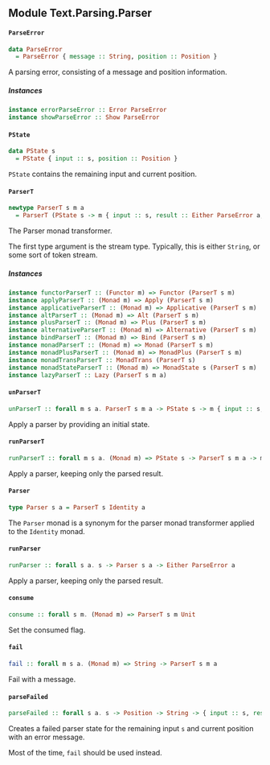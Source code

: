 ## Module Text.Parsing.Parser

#### `ParseError`

``` purescript
data ParseError
  = ParseError { message :: String, position :: Position }
```

A parsing error, consisting of a message and position information.

##### Instances
``` purescript
instance errorParseError :: Error ParseError
instance showParseError :: Show ParseError
```

#### `PState`

``` purescript
data PState s
  = PState { input :: s, position :: Position }
```

`PState` contains the remaining input and current position.

#### `ParserT`

``` purescript
newtype ParserT s m a
  = ParserT (PState s -> m { input :: s, result :: Either ParseError a, consumed :: Boolean, position :: Position })
```

The Parser monad transformer.

The first type argument is the stream type. Typically, this is either `String`, or some sort of token stream.

##### Instances
``` purescript
instance functorParserT :: (Functor m) => Functor (ParserT s m)
instance applyParserT :: (Monad m) => Apply (ParserT s m)
instance applicativeParserT :: (Monad m) => Applicative (ParserT s m)
instance altParserT :: (Monad m) => Alt (ParserT s m)
instance plusParserT :: (Monad m) => Plus (ParserT s m)
instance alternativeParserT :: (Monad m) => Alternative (ParserT s m)
instance bindParserT :: (Monad m) => Bind (ParserT s m)
instance monadParserT :: (Monad m) => Monad (ParserT s m)
instance monadPlusParserT :: (Monad m) => MonadPlus (ParserT s m)
instance monadTransParserT :: MonadTrans (ParserT s)
instance monadStateParserT :: (Monad m) => MonadState s (ParserT s m)
instance lazyParserT :: Lazy (ParserT s m a)
```

#### `unParserT`

``` purescript
unParserT :: forall m s a. ParserT s m a -> PState s -> m { input :: s, result :: Either ParseError a, consumed :: Boolean, position :: Position }
```

Apply a parser by providing an initial state.

#### `runParserT`

``` purescript
runParserT :: forall m s a. (Monad m) => PState s -> ParserT s m a -> m (Either ParseError a)
```

Apply a parser, keeping only the parsed result.

#### `Parser`

``` purescript
type Parser s a = ParserT s Identity a
```

The `Parser` monad is a synonym for the parser monad transformer applied to the `Identity` monad.

#### `runParser`

``` purescript
runParser :: forall s a. s -> Parser s a -> Either ParseError a
```

Apply a parser, keeping only the parsed result.

#### `consume`

``` purescript
consume :: forall s m. (Monad m) => ParserT s m Unit
```

Set the consumed flag.

#### `fail`

``` purescript
fail :: forall m s a. (Monad m) => String -> ParserT s m a
```

Fail with a message.

#### `parseFailed`

``` purescript
parseFailed :: forall s a. s -> Position -> String -> { input :: s, result :: Either ParseError a, consumed :: Boolean, position :: Position }
```

Creates a failed parser state for the remaining input `s` and current position
with an error message.

Most of the time, `fail` should be used instead.


